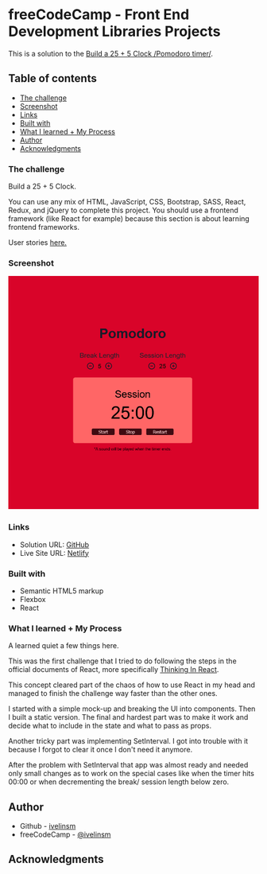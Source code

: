 # freeCodeCamp - Front End Development Libraries Projects

This is a solution to the [Build a 25 + 5 Clock /Pomodoro timer/](https://www.freecodecamp.org/learn/front-end-development-libraries/front-end-development-libraries-projects/build-a-25--5-clock). 

## Table of contents

  - [The challenge](#the-challenge)
  - [Screenshot](#screenshot)
  - [Links](#links)
  - [Built with](#built-with)
  - [What I learned + My Process](#what-i-learned)
- [Author](#author)
- [Acknowledgments](#acknowledgments)


### The challenge

Build a 25 + 5 Clock.

You can use any mix of HTML, JavaScript, CSS, Bootstrap, SASS, React, Redux, and jQuery to complete this project. You should use a frontend framework (like React for example) because this section is about learning frontend frameworks.

User stories [here.](https://www.freecodecamp.org/learn/front-end-development-libraries/front-end-development-libraries-projects/build-a-25--5-clock)

### Screenshot

![](./public/screenshot.jpg)

### Links

- Solution URL: [GitHub](https://github.com/ivelinsm/pomodoro)
- Live Site URL: [Netlify](https://keen-shannon-132c42.netlify.app/)


### Built with

- Semantic HTML5 markup
- Flexbox
- React

### What I learned + My Process

A learned quiet a few things here.

This was the first challenge that I tried to do following the steps in the official documents of React, more specifically [Thinking In React](https://reactjs.org/docs/thinking-in-react.html).

This concept cleared part of the chaos of how to use React in my head and managed to finish the challenge way faster than the other ones.

I started with a simple mock-up and breaking the UI into components.
Then I built a static version. The final and hardest part was to make it work and decide what to include in the state and what to pass as props.

Another tricky part was implementing SetInterval. I got into trouble with it because I forgot to clear it once I don't need it anymore.

After the problem with SetInterval that app was almost ready and needed only small changes as to work on the special cases like when the timer hits 00:00 or when decrementing the break/ session length below zero.

## Author

- Github - [ivelinsm](https://github.com/ivelinsm)
- freeCodeCamp - [@ivelinsm](https://www.freecodecamp.org/fcc927d30f9)


## Acknowledgments
